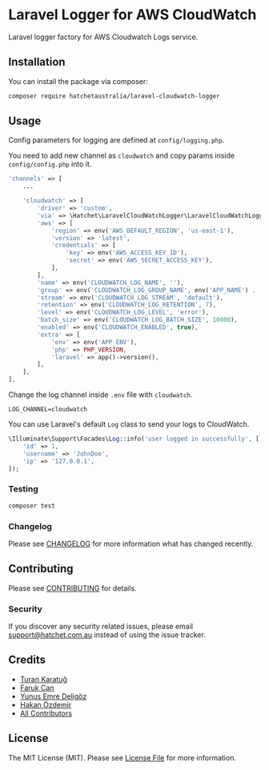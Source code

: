 # Laravel Logger for AWS CloudWatch

Laravel logger factory for AWS Cloudwatch Logs service.

## Installation

You can install the package via composer:

```bash
composer require hatchetaustralia/laravel-cloudwatch-logger
```

## Usage

Config parameters for logging are defined at `config/logging.php`.

You need to add new channel as `cloudwatch` and copy params inside `config/config.php` into it. 

``` php
'channels' => [
    ...

    'cloudwatch' => [
        'driver' => 'custom',
        'via' => \Hatchet\LaravelCloudWatchLogger\LaravelCloudWatchLoggerFactory::class,
        'aws' => [
            'region' => env('AWS_DEFAULT_REGION', 'us-east-1'),
            'version' => 'latest',
            'credentials' => [
                'key' => env('AWS_ACCESS_KEY_ID'),
                'secret' => env('AWS_SECRET_ACCESS_KEY'),
            ],
        ],
        'name' => env('CLOUDWATCH_LOG_NAME', ''),
        'group' => env('CLOUDWATCH_LOG_GROUP_NAME', env('APP_NAME') . '-' . env('APP_ENV')),
        'stream' => env('CLOUDWATCH_LOG_STREAM', 'default'),
        'retention' => env('CLOUDWATCH_LOG_RETENTION', 7),
        'level' => env('CLOUDWATCH_LOG_LEVEL', 'error'),
        'batch_size' => env('CLOUDWATCH_LOG_BATCH_SIZE', 10000),
        'enabled' => env('CLOUDWATCH_ENABLED', true),
        'extra' => [
            'env' => env('APP_ENV'),
            'php' => PHP_VERSION,
            'laravel' => app()->version(),
        ],
    ],
],
```

Change the log channel inside `.env` file with `cloudwatch`.
```dotenv
LOG_CHANNEL=cloudwatch
```

You can use Laravel's default `Log` class to send your logs to CloudWatch.
````php
\Illuminate\Support\Facades\Log::info('user logged in successfully', [
    'id' => 1, 
    'username' => 'JohnDoe', 
    'ip' => '127.0.0.1',
]);
````

### Testing

``` bash
composer test
```

### Changelog

Please see [CHANGELOG](CHANGELOG.md) for more information what has changed recently.

## Contributing

Please see [CONTRIBUTING](CONTRIBUTING.md) for details.

### Security

If you discover any security related issues, please email support@hatchet.com.au instead of using the issue tracker.

## Credits

- [Turan Karatuğ](https://github.com/tkaratug)
- [Faruk Can](https://github.com/frkcn)
- [Yunus Emre Deligöz](https://github.com/deligoez)
- [Hakan Özdemir](https://github.com/hozdemir)
- [All Contributors](../../contributors)

## License

The MIT License (MIT). Please see [License File](LICENSE.md) for more information.
